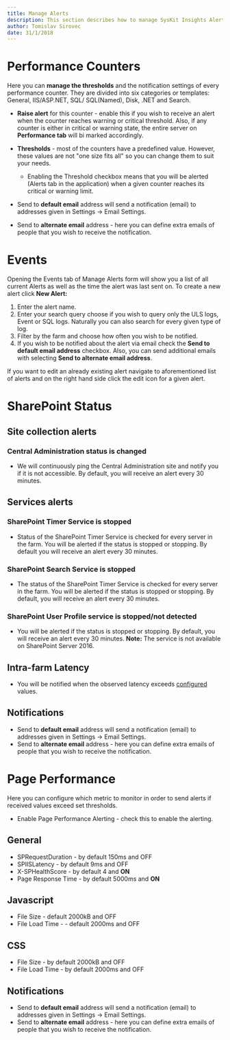 ```yaml
---
title: Manage Alerts
description: This section describes how to manage SysKit Insights Alerts.
author: Tomislav Sirovec
date: 31/1/2018
---
```


# Performance Counters

Here you can __manage the thresholds__ and the notification settings of every performance counter. They are divided into six categories or templates: General, IIS/ASP.NET, SQL/ SQL(Named), Disk, .NET and Search.
- __Raise alert__ for this counter - enable this if you wish to receive an alert when the counter reaches warning or critical threshold. Also, if any counter is either in critical or warning state, the entire server on __Performance tab__ will bi marked accordingly.
- __Thresholds__ - most of the counters have a predefined value. However, these values are not "one size fits all" so you can change them to suit your needs.
    - Enabling the Threshold checkbox means that you will be alerted (Alerts tab in the application) when a given counter reaches its critical or warning limit. 

- Send to __default email__ address will send a notification (email) to addresses given in Settings -> Email Settings.
- Send to __alternate email__ address - here you can define extra emails of people that you wish to receive the notification. 

# Events

Opening the Events tab of Manage Alerts form will show you a list of all current Alerts as well as the time the alert was last sent on. 
To create a new alert click __New Alert:__
1. Enter the alert name.
1. Enter your search query choose if you wish to query only the ULS logs, Event or SQL logs. Naturally you can also search for every given type of log.
1. Filter by the farm and choose how often you wish to be notified.  
1. If you wish to be notified about the alert via email check the __Send to default email address__ checkbox. Also, you can send additional emails with selecting __Send to alternate email address__.  

If you want to edit an already existing alert navigate to aforementioned list of alerts and on the right hand side click the edit icon for a given alert. 

# SharePoint Status

## Site collection alerts
### Central Administration status is changed
* We will continuously ping the Central Administration site and notify you if it is not accessible. By default, you will receive an alert every 30 minutes.

## Services alerts
### SharePoint Timer Service is stopped
* Status of the SharePoint Timer Service is checked for every server in the farm. You will be alerted if the status is stopped or stopping. By default you will receive an alert every 30 minutes. 

### SharePoint Search Service is stopped
* The status of the SharePoint Timer Service is checked for every server in the farm. You will be alerted if the status is stopped or stopping. By default, you will receive an alert every 30 minutes.

### SharePoint User Profile service is stopped/not detected
* You will be alerted if the status is stopped or stopping. By default, you will receive an alert every 30 minutes. __Note:__ The service is not available on SharePoint Server 2016.

## Intra-farm Latency
* You will be notified when the observed latency exceeds [configured](#internal/how-to/customize-settings) values. 


## Notifications

- Send to __default email__ address will send a notification (email) to addresses given in Settings -> Email Settings.
- Send to __alternate email__ address - here you can define extra emails of people that you wish to receive the notification.

# Page Performance

Here you can configure which metric to monitor in order to send alerts if received values exceed set thresholds. 

- Enable Page Performance Alerting - check this to enable the alerting.

## General
- SPRequestDuration - by default 150ms and OFF
- SPIISLatency - by default 9ms and OFF
- X-SPHealthScore - by default 4 and __ON__
- Page Response Time - by default 5000ms and __ON__

## Javascript
- File Size - default 2000kB and OFF
- File Load Time - - default 2000ms and OFF

## CSS
- File Size - by default 2000kB and OFF
- File Load Time - by default 2000ms and OFF

## Notifications

- Send to __default email__ address will send a notification (email) to addresses given in Settings -> Email Settings.
- Send to __alternate email__ address - here you can define extra emails of people that you wish to receive the notification.
